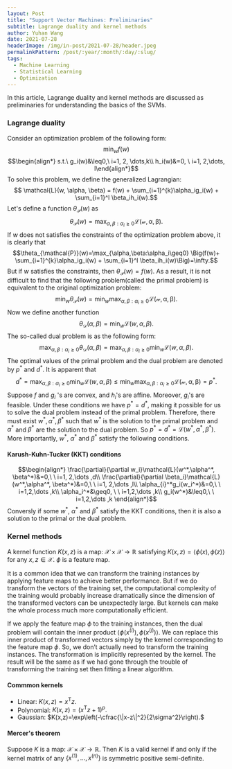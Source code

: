 ```yaml
---
layout: Post
title: "Support Vector Machines: Preliminaries"
subtitle: Lagrange duality and kernel methods
author: Yuhan Wang
date: 2021-07-28
headerImage: /img/in-post/2021-07-28/header.jpeg
permalinkPattern: /post/:year/:month/:day/:slug/
tags:
  - Machine Learning
  - Statistical Learning
  - Optimization
---
```

In this article, Lagrange duality and kernel methods are discussed as preliminaries for understanding the basics of the SVMs.

### Lagrange duality
Consider an optimization problem of the following form:
$$ \min_{w} f(w)$$
$$\begin{align*}
s.t.\ g_i(w)&\leq0,\ i=1, 2, \dots,k\\
h_i(w)&=0, \ i=1, 2,\dots, l\end{align*}$$
To solve this problem, we define the generalized Lagrangian:
$$ \mathcal{L}(w, \alpha, \beta) = f(w) + \sum_{i=1}^{k}\alpha_ig_i(w) + \sum_{i=1}^l \beta_ih_i(w).$$
Let's define a function $\theta_{\mathcal{P}}(w)$ as
$$\theta_{\mathcal{P}}(w)=\max_{\alpha, \beta:\alpha_i\geq0} \mathcal{L(w,\alpha,\beta)}.$$
If $w$ does not satisfies the constraints of the optimization problem above, it is clearly that
$$\theta_{\mathcal{P}}(w)=\max_{\alpha,\beta:\alpha_i\geq0} \Big(f(w)+ \sum_{i=1}^{k}\alpha_ig_i(w) + \sum_{i=1}^l \beta_ih_i(w)\Big)=\infty.$$
But if $w$ satisfies the constraints, then $\theta_{\mathcal{P}}(w)=f(w).$ As a result, it is not difficult to find that the following problem(called the primal problem) is equivalent to the original optimization problem:
$$\min_{w}\theta_{\mathcal{P}}(w)=\min_{w}\max_{\alpha, \beta:\alpha_i\geq0} \mathcal{L(w,\alpha,\beta)}.$$
Now we define another function 
$$\theta_{\mathcal{D}}(\alpha, \beta)=\min_w\mathcal{L}(w,\alpha,\beta).$$
The so-called dual problem is as the following form:
$$\max_{\alpha,\beta:\alpha_i\geq0}\theta_{\mathcal{D}}(\alpha, \beta)=\max_{\alpha,\beta:\alpha_i\geq0}\min_w\mathcal{L}(w,\alpha,\beta).$$
The optimal values of the primal problem and the dual problem are denoted by $p^*$ and $d^*.$
It is apparent that 
$$ d^*=\max_{\alpha,\beta:\alpha_i\geq0}\min_w\mathcal{L}(w,\alpha,\beta)\leq \min_{w}\max_{\alpha, \beta:\alpha_i\geq0} \mathcal{L(w,\alpha,\beta)}=p^*.$$
Suppose $f$ and $g_i$ 's are convex, and $h_i$'s are affine. Moreover, $g_i$'s are feasible. Under these conditions we have $p^*=d^*$, making it possible for us to solve the dual problem instead of the primal problem. Therefore, there must exist $w^*, \alpha^*, \beta^*$ such that $w^*$ is the solution to the primal problem and $\alpha^*$ and $\beta^*$ are the solution to the dual problem. So $p^*=d^*=\mathcal{L}(w^*, \alpha^*, \beta^*)$.
More importantly, $w^*$, $\alpha^*$ and $\beta^*$ satisfy the following conditions.
#### Karush-Kuhn-Tucker (KKT) conditions
$$\begin{align*}
\frac{\partial}{\partial w_i}\mathcal{L}(w^*,\alpha^*, \beta^*)&=0,\ \ i=1, 2,\dots ,d\\
\frac{\partial}{\partial \beta_i}\mathcal{L}(w^*,\alpha^*, \beta^*)&=0,\ \ i=1, 2,\dots ,l\\
\alpha_{i}^*g_i(w_i^*)&=0,\ \ i=1,2,\dots ,k\\
\alpha_i^*&\geq0, \ \ i=1,2,\dots ,k\\
g_i(w^*)&\leq0,\ \ i=1,2,\dots ,k
\end{align*}$$
Conversly if some $w^*$, $\alpha^*$ and $\beta^*$ satisfy the KKT conditions, then it is also a solution to the primal or the dual problem.
### Kernel methods
A kernel function $K(x,z)$ is a map: $\mathcal{X}\times\mathcal{X}\rightarrow\mathbb{R}$ satisfying $K(x,z)=\langle \phi(x), \phi(z)\rangle$   for any $x, z\in \mathcal{X}.$ $\phi$ is a feature map.

It is a common idea that we can transform the training instances by applying feature maps to achieve better performance. But if we do transform the vectors of the training set, the computational complexity of the training would probably increase dramatically since the dimension of the transformed vectors can be unexpectedly large. But kernels can make the whole process much more computationally efficient. 

If we apply the feature map $\phi$ to the training instances, 
then the dual problem will contain the inner product $\langle \phi(x^{(i)}),\phi( x^{(j)})\rangle.$ We can replace this inner product of transformed vectors simply by the kernel corresponding to the feature map $\phi.$
So, we don’t actually need to transform the training instances. The transformation is implicitly represented by the kernel. The result will be the same as if we had gone through the trouble of transforming the training set then fitting a linear algorithm.
#### Commmon kernels
* Linear: $K(x,z)=x^{\mathrm T}z.$
* Polynomial: $K(x,z)=(x^{\mathrm{T}}z+1)^p.$
* Gaussian: $K(x,z)=\exp\left(-\cfrac{\|x-z\|^2}{2\sigma^2}\right).$
#### Mercer's theorem
Suppose $K$ is a map: $\mathcal{X}\times\mathcal{X}\rightarrow\mathbb{R}$. Then $K$ is a valid kernel if and only if the kernel matrix of any $\lbrace x^{(1)},\dots,x^{(n)}\rbrace$ is symmetric positive semi-definite.
